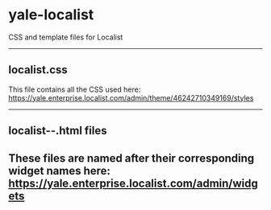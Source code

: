 # yale-localist

CSS and template files for Localist

---

## localist.css

This file contains all the CSS used here: https://yale.enterprise.localist.com/admin/theme/46242710349169/styles

---

## localist--.html files

## These files are named after their corresponding widget names here: https://yale.enterprise.localist.com/admin/widgets
